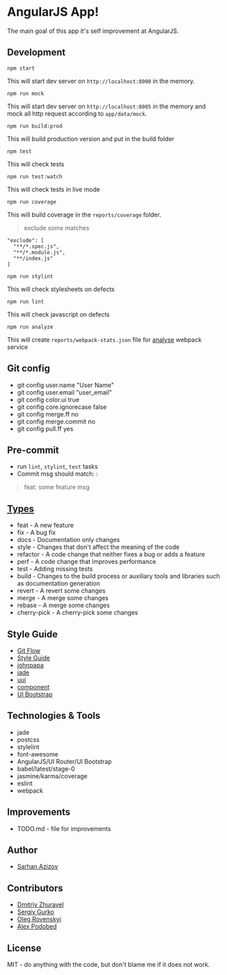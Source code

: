 # AngularJS App!
The main goal of this app it's self improvement at AngularJS.

## Development
```
npm start
```
This will start dev server on `http://localhost:8000` in the memory.

```
npm run mock
```
This will start dev server on `http://localhost:8005` in the memory and mock all http request according to `app/data/mock`.

```
npm run build:prod
```
This will build production version and put in the build folder

```
npm test
```
This will check tests

```
npm run test:watch
```
This will check tests in live mode

```
npm run coverage
```
This will build coverage in the `reports/coverage` folder.
> exclude some matches

```
"exclude": [
  "**/*.spec.js",
  "**/*.module.js",
  "**/index.js"
]
```

```
npm run stylint
```
This will check stylesheets on defects  

```
npm run lint
```
This will check javascript on defects  

```
npm run analyze
```
This will create `reports/webpack-stats.json` file for [analyse](https://webpack.github.io/analyse/) webpack service

## Git config
* git config user.name "User Name"
* git config user.email "user_email"
* git config color.ui true
* git config core.ignorecase false
* git config merge.ff no
* git config merge.commit no
* git config pull.ff yes

## Pre-commit
* run `lint`, `stylint`, `test` tasks
* Commit msg should match: <type>: <subject>

> feat: some feature msg


## [Types](http://npm.im/commitizen)
* feat - A new feature
* fix - A bug fix
* docs - Documentation only changes
* style - Changes that don't affect the meaning of the code 
* refactor - A code change that neither fixes a bug or adds a feature
* perf - A code change that improves performance
* test - Adding missing tests
* build - Changes to the build process or auxiliary tools and libraries such as documentation generation
* revert - A revert some changes 
* merge - A merge some changes
* rebase - A merge some changes
* cherry-pick -  A cherry-pick some changes

## Style Guide
* [Git Flow](https://habrahabr.ru/post/106912/)
* [Style Guide](https://github.com/toddmotto/angular-styleguide)
* [johnpapa](https://github.com/johnpapa/angular-styleguide/blob/master/a1/README.md)
* [jade](https://pugjs.org/api/migration-v2.html)
* [uui](https://uui.epam.com)
* [component](https://docs.angularjs.org/guide/component)
* [UI Bootstrap](http://angular-ui.github.io/bootstrap/)

## Technologies & Tools
* jade
* postcss
* stylelint
* font-awesome
* AngularJS/UI Router/UI Bootstrap
* babel/latest/stage-0
* jasmine/karma/coverage
* eslint
* webpack

## Improvements
* TODO.md - file for improvements
 
## Author
* [Sarhan Azizov](https://github.com/Jayser/)

## Contributors
* [Dmitriy Zhuravel](https://github.com/dmZhur)
* [Sergiy Gurko](https://github.com/DStereo)
* [Oleg Rovenskyi](https://github.com/OlegRovenskyi)
* [Alex Podobed](https://github.com/AlexPodobed)

## License
MIT - do anything with the code, but don't blame me if it does not work.